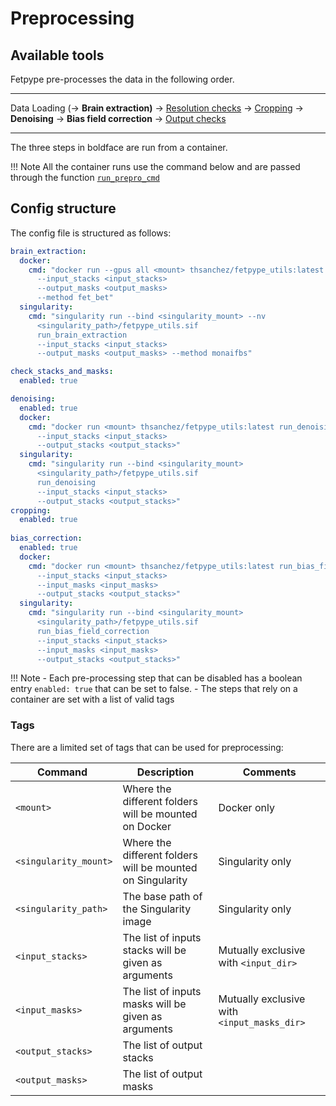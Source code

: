 # Preprocessing

## Available tools
Fetpype pre-processes the data in the following order.

---

Data Loading (→ **Brain extraction)** → [Resolution checks](api_nodes.md#fetpype.nodes.preprocessing.CheckAffineResStacksAndMasks) → [Cropping](api_nodes.md#fetpype.nodes.preprocessing.CropStacksAndMasks) → **Denoising** 
→ **Bias field correction** → [Output checks](api_nodes.md#fetpype.nodes.preprocessing.CheckAndSortStacksAndMasks)

---

The three steps in boldface are run from a container. 

!!! Note
    All the container runs use the command below and are passed through the function [`run_prepro_cmd`](api_nodes.md#fetpype.nodes.preprocessing.run_prepro_cmd)
## Config structure

The config file is structured as follows:
```yaml
brain_extraction:
  docker:
    cmd: "docker run --gpus all <mount> thsanchez/fetpype_utils:latest run_brain_extraction 
      --input_stacks <input_stacks> 
      --output_masks <output_masks> 
      --method fet_bet"
  singularity:
    cmd: "singularity run --bind <singularity_mount> --nv
      <singularity_path>/fetpype_utils.sif
      run_brain_extraction
      --input_stacks <input_stacks> 
      --output_masks <output_masks> --method monaifbs"

check_stacks_and_masks:
  enabled: true

denoising:
  enabled: true
  docker:
    cmd: "docker run <mount> thsanchez/fetpype_utils:latest run_denoising 
      --input_stacks <input_stacks> 
      --output_stacks <output_stacks>"
  singularity:
    cmd: "singularity run --bind <singularity_mount>
      <singularity_path>/fetpype_utils.sif
      run_denoising
      --input_stacks <input_stacks> 
      --output_stacks <output_stacks>"
cropping:
  enabled: true
  
bias_correction:
  enabled: true
  docker:
    cmd: "docker run <mount> thsanchez/fetpype_utils:latest run_bias_field_correction 
      --input_stacks <input_stacks> 
      --input_masks <input_masks> 
      --output_stacks <output_stacks>"
  singularity:
    cmd: "singularity run --bind <singularity_mount>
      <singularity_path>/fetpype_utils.sif
      run_bias_field_correction
      --input_stacks <input_stacks> 
      --input_masks <input_masks> 
      --output_stacks <output_stacks>"
```
!!! Note 
    - Each pre-processing step that can be disabled has a boolean entry `enabled: true` that can be set to false.
    - The steps that rely on a container are set with a list of valid tags

### Tags


There are a limited set of tags that can be used for preprocessing: 

| <div style="width:150px">Command</div> | Description                                               | Comments                                                                            |
| -------------------------------------- | --------------------------------------------------------- | ----------------------------------------------------------------------------------- |
| `<mount>`                              | Where the different folders will be mounted on Docker               | Docker only                                             |
| `<singularity_mount>`                  | Where the different folders will be mounted on Singularity               | Singularity only                                             |
| `<singularity_path>`                   | The base path of the Singularity image               | Singularity only                                             |
| `<input_stacks>`                       | The list of inputs stacks will be given as arguments      | Mutually exclusive with `<input_dir>`                                               |
| `<input_masks>`                        | The list of inputs masks will be given as arguments       | Mutually exclusive with `<input_masks_dir>`                                         |
| `<output_stacks>`                      | The list of output stacks                                         |                                               |
| `<output_masks>`                       | The list of output masks                                   |                                            |

